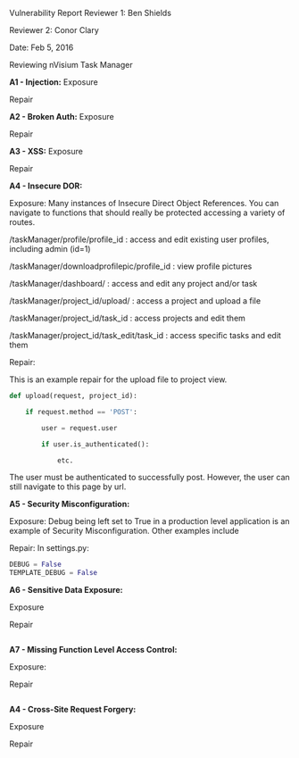Vulnerability Report
Reviewer 1: Ben Shields

Reviewer 2: Conor Clary

Date: Feb 5, 2016

Reviewing nVisium Task Manager


**A1 - Injection:**
Exposure

Repair

**A2 - Broken Auth:**
Exposure

Repair

**A3 - XSS:**
Exposure

Repair

**A4 - Insecure DOR:**

Exposure:
Many instances of Insecure Direct Object References. You can navigate to functions that should really be protected accessing a variety of routes.

/taskManager/profile/profile_id : access and edit existing user profiles, including admin (id=1)

/taskManager/downloadprofilepic/profile_id : view profile pictures

/taskManager/dashboard/ : access and edit any project and/or task

/taskManager/project_id/upload/ : access a project and upload a file

/taskManager/project_id/task_id : access projects and edit them

/taskManager/project_id/task_edit/task_id : access specific tasks and edit them

Repair:

This is an example repair for the upload file to project view.

```python
def upload(request, project_id):

    if request.method == 'POST':

        user = request.user

        if user.is_authenticated():

            etc.
```

The user must be authenticated to successfully post. However, the user can still navigate to this page by url.

**A5 - Security Misconfiguration:**

Exposure:
Debug being left set to True in a production level application is an example of Security Misconfiguration. Other examples include

Repair:
In settings.py:

```python
DEBUG = False
TEMPLATE_DEBUG = False
```

**A6 - Sensitive Data Exposure:**

Exposure

Repair

```python

```

**A7 - Missing Function Level Access Control:**

Exposure:

Repair

```python

```

**A4 - Cross-Site Request Forgery:**

Exposure

Repair

```python

```